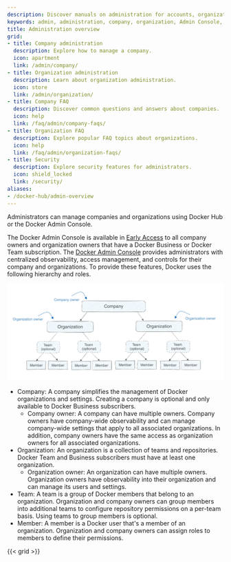 ```yaml
---
description: Discover manuals on administration for accounts, organizations, and companies.
keywords: admin, administration, company, organization, Admin Console, user accounts, account management
title: Administration overview
grid:
- title: Company administration
  description: Explore how to manage a company.
  icon: apartment
  link: /admin/company/
- title: Organization administration
  description: Learn about organization administration.
  icon: store
  link: /admin/organization/
- title: Company FAQ
  description: Discover common questions and answers about companies.
  icon: help
  link: /faq/admin/company-faqs/
- title: Organization FAQ
  description: Explore popular FAQ topics about organizations.
  icon: help
  link: /faq/admin/organization-faqs/
- title: Security
  description: Explore security features for administrators.
  icon: shield_locked
  link: /security/
aliases:
- /docker-hub/admin-overview
---
```


Administrators can manage companies and organizations using Docker Hub or the Docker Admin Console.

The Docker Admin Console is available in [Early Access](../release-lifecycle.md#early-access-ea) to all company owners and organization owners that have a Docker Business or Docker Team subscription. The [Docker Admin Console](https://admin.docker.com) provides administrators with centralized observability, access management, and controls for their company and organizations. To provide these features, Docker uses the following hierarchy and roles.

![Docker hierarchy](./images/docker-admin-structure.webp)

- Company: A company simplifies the management of Docker organizations and settings. Creating a company is optional and only available to Docker Business subscribers.
  - Company owner: A company can have multiple owners. Company owners have company-wide observability and can manage company-wide settings that apply to all associated organizations. In addition, company owners have the same access as organization owners for all associated organizations.
- Organization: An organization is a collection of teams and repositories. Docker Team and Business subscribers must have at least one organization.
  - Organization owner: An organization can have multiple owners. Organization owners have observability into their organization and can manage its users and settings.
- Team: A team is a group of Docker members that belong to an organization. Organization and company owners can group members into additional teams to configure repository permissions on a per-team basis. Using teams to group members is optional.
- Member: A member is a Docker user that's a member of an organization. Organization and company owners can assign roles to members to define their permissions.

{{< grid >}}